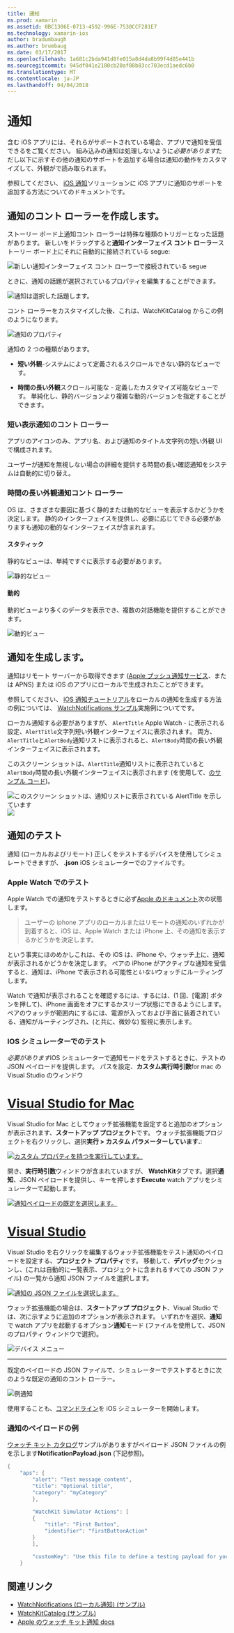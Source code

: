 ```yaml
---
title: 通知
ms.prod: xamarin
ms.assetid: 0BC1306E-0713-4592-996E-7530CCF281E7
ms.technology: xamarin-ios
author: bradumbaugh
ms.author: brumbaug
ms.date: 03/17/2017
ms.openlocfilehash: 1a681c2bda941d8fe015a8d4da8b99f4d85e441b
ms.sourcegitcommit: 945df041e2180cb20af08b83cc703ecd1aedc6b0
ms.translationtype: MT
ms.contentlocale: ja-JP
ms.lasthandoff: 04/04/2018
---
```

# <a name="notifications"></a>通知

含む iOS アプリには、それらがサポートされている場合、アプリで通知を受信できるをご覧ください。 組み込みの通知は処理しないように*必要があります*ただし以下に示すその他の通知のサポートを追加する場合は通知の動作をカスタマイズして、外観がで読み取られます。

参照してください、 [iOS 通知](~/ios/platform/user-notifications/deprecated/index.md)ソリューションに iOS アプリに通知のサポートを追加する方法についてのドキュメントです。

## <a name="creating-notification-controllers"></a>通知のコント ローラーを作成します。

ストーリー ボード上通知コント ローラーは特殊な種類のトリガーとなった話題があります。 新しいをドラッグすると**通知インターフェイス コント ローラー**ストーリー ボード上にそれに自動的に接続されている segue:

![](notifications-images/notification-storyboard1.png "新しい通知インターフェイス コント ローラーで接続されている segue")

ときに、通知の話題が選択されているプロパティを編集することができます。

![](notifications-images/notification-storyboard2.png "通知は選択した話題します。")

コント ローラーをカスタマイズした後、これは、WatchKitCatalog からこの例のようになります。

![](notifications-images/notifications-segue.png "通知のプロパティ")


通知の 2 つの種類があります。

- **短い外観**-システムによって定義されるスクロールできない静的なビューです。

- **時間の長い外観**スクロール可能な - 定義したカスタマイズ可能なビューです。 単純化し、静的バージョンより複雑な動的バージョンを指定することができます。

### <a name="short-look-notification-controller"></a>短い表示通知のコント ローラー

アプリのアイコンのみ、アプリ名、および通知のタイトル文字列の短い外観 UI で構成されます。

ユーザーが通知を無視しない場合の詳細を提供する時間の長い確認通知をシステムは自動的に切り替え。


### <a name="long-look-notification-controller"></a>時間の長い外観通知コント ローラー

OS は、さまざまな要因に基づく静的または動的なビューを表示するかどうかを決定します。 静的のインターフェイスを提供し、必要に応じてできる必要がありますも通知の動的なインターフェイスが含まれます。

#### <a name="static"></a>スタティック

静的なビューは、単純ですぐに表示する必要があります。

![](notifications-images/notification-static.png "静的なビュー")

#### <a name="dynamic"></a>動的

動的ビューより多くのデータを表示でき、複数の対話機能を提供することができます。

![](notifications-images/notification-dynamic.png "動的ビュー")


## <a name="generating-notifications"></a>通知を生成します。

通知はリモート サーバーから取得できます ([Apple プッシュ通知サービス](https://developer.apple.com/library/ios/documentation/NetworkingInternet/Conceptual/RemoteNotificationsPG/Chapters/ApplePushService.html)、または APNS) または iOS のアプリにローカルで生成されたことができます。

参照してください、 [iOS 通知チュートリアル](~/ios/platform/user-notifications/deprecated/local-notifications-in-ios-walkthrough.md)をローカルの通知を生成する方法の例については、 [WatchNotifications サンプル](https://developer.xamarin.com/samples/monotouch/WatchKit/WatchNotifications/)実施例についてです。

ローカル通知する必要がありますが、 `AlertTitle` Apple Watch - に表示される設定、`AlertTitle`文字列短い外観インターフェイスに表示されます。 両方、`AlertTitle`と`AlertBody`通知リストに表示されると、`AlertBody`時間の長い外観インターフェイスに表示されます。

このスクリーン ショットは、`AlertTitle`通知リストに表示されていると`AlertBody`時間の長い外観インターフェイスに表示されます (を使用して、[のサンプル コード](https://developer.xamarin.com/samples/monotouch/WatchKit/WatchNotifications/))。

![](notifications-images/watch-notificationslist-sml.png "このスクリーン ショットは、通知リストに表示されている AlertTitle を示しています") ![ ](notifications-images/watch-notificationcontroller-sml.png "時間の長い外観インターフェイスに表示される AlertBody。")

## <a name="testing-notifications"></a>通知のテスト

通知 (ローカルおよびリモート) 正しくをテストするデバイスを使用してシミュレートできますが、 **.json** iOS シミュレーターでのファイルです。

### <a name="testing-on-apple-watch"></a>Apple Watch でのテスト

Apple Watch での通知をテストするときに必ず[Apple のドキュメント](https://developer.apple.com/library/ios/documentation/General/Conceptual/WatchKitProgrammingGuide/BasicSupport.html)次の状態します。

> ユーザーの iphone アプリのローカルまたはリモートの通知のいずれかが到着すると、iOS は、Apple Watch または iPhone 上、その通知を表示するかどうかを決定します。

という事実にほのめかしこれは、その iOS は、iPhone や、ウォッチ上に、通知が表示されるかどうかを決定します。 ペアの iPhone がアクティブな通知を受信すると、通知は、iPhone で表示される可能性と*いない*ウォッチにルーティングします。

Watch で通知が表示されることを確認するには、するには、(1 回、[電源] ボタンを押して)、iPhone 画面をオフにするかスリープ状態にできるようにします。 ペアのウォッチが範囲内にするには、電源が入っておよび手首に装着されている、通知がルーティングされ、(と共に、微妙な) 監視に表示します。

### <a name="testing-on-the-ios-simulator"></a>IOS シミュレーターでのテスト

*必要があります*iOS シミュレーターで通知モードをテストするときに、テストの JSON ペイロードを提供します。 パスを設定、**カスタム実行時引数**for mac の Visual Studio のウィンドウ

# <a name="visual-studio-for-mactabvsmac"></a>[Visual Studio for Mac](#tab/vsmac)

Visual Studio for Mac としてウォッチ拡張機能を設定すると追加のオプションが表示されます、**スタートアップ プロジェクト**です。
ウォッチ拡張機能プロジェクトを右クリックし、選択**実行 > カスタム パラメーターしています.**:
    
[![](notifications-images/runwith-customparams-sml.png "カスタム プロパティを持つを実行しています。")](notifications-images/runwith-customparams.png#lightbox)
    
開き、**実行時引数**ウィンドウが含まれていますが、 **WatchKit**タブです。選択**通知**、JSON ペイロードを提供し、キーを押します**Execute** watch アプリをシミュレーターで起動します。
    
[![](notifications-images/runwith-execargs-sml.png "通知ペイロードの既定を選択します。")](notifications-images/runwith-execargs.png#lightbox)

# <a name="visual-studiotabvswin"></a>[Visual Studio](#tab/vswin)

Visual Studio を右クリックを編集するウォッチ拡張機能をテスト通知のペイロードを設定する、**プロジェクト プロパティ**です。 移動して、**デバッグ**セクションし、(これは自動的に一覧表示、プロジェクトに含まれるすべての JSON ファイル) の一覧から通知 JSON ファイルを選択します。
    
[![](notifications-images/runwith-execargs-sml-vs.png "通知の JSON ファイルを選択します。")](notifications-images/runwith-execargs-vs.png#lightbox)

ウォッチ拡張機能の場合は、**スタートアップ プロジェクト**、Visual Studio では、次に示すように追加のオプションが表示されます。 いずれかを選択、**通知**で watch アプリを起動するオプション**通知**モード (ファイルを使用して、JSON のプロパティ ウィンドウで選択)。
    
![](notifications-images/runwith-vs.png "デバイス メニュー")

-----

既定のペイロードの JSON ファイルで、シミュレーターでテストするときに次のような既定の通知のコント ローラー。

![](notifications-images/notification-debug-sml.png "例通知")

使用することも、[コマンドライン](~/ios/watchos/troubleshooting.md#command_line)を iOS シミュレーターを開始します。

### <a name="example-notification-payload"></a>通知のペイロードの例

[ウォッチ キット カタログ](https://developer.xamarin.com/samples/monotouch/WatchKit/WatchKitCatalog/)サンプルがありますがペイロード JSON ファイルの例を示します**NotificationPayload.json** (下記参照)。

```csharp
{
    "aps": {
        "alert": "Test message content",
        "title": "Optional title",
        "category": "myCategory"
        },

        "WatchKit Simulator Actions": [
        {
            "title": "First Button",
            "identifier": "firstButtonAction"
        }
        ],

        "customKey": "Use this file to define a testing payload for your notifications. The aps dictionary specifies the category, alert text and title. The WatchKit Simulator Actions array can provide info for one or more action buttons in addition to the standard Dismiss button. Any other top level keys are custom payload. If you have multiple such JSON files in your project, you'll be able to choose between them in when selecting to debug the notification interface of your Watch App."
    }
```



## <a name="related-links"></a>関連リンク

- [WatchNotifications (ローカル通知) (サンプル)](https://developer.xamarin.com/samples/monotouch/WatchKit/WatchNotifications/)
- [WatchKitCatalog (サンプル)](https://developer.xamarin.com/samples/monotouch/WatchKit/WatchKitCatalog/)
- [Apple のウォッチ キット通知 docs](https://developer.apple.com/library/ios/documentation/General/Conceptual/WatchKitProgrammingGuide/BasicSupport.html)

